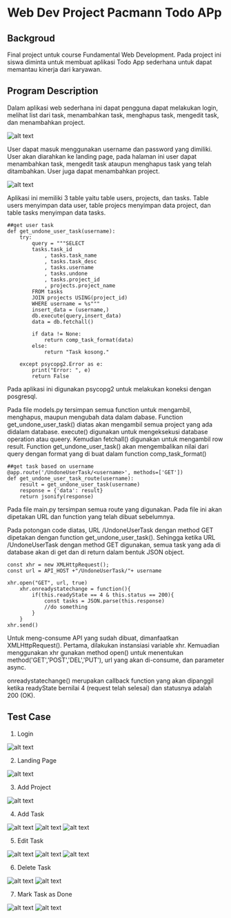 # Web Dev Project Pacmann Todo APp
 
## Backgroud
 Final project untuk course Fundamental Web Development. Pada project ini siswa diminta untuk membuat aplikasi Todo App sederhana untuk dapat memantau kinerja dari karyawan.  


## Program Description
Dalam aplikasi web sederhana ini dapat pengguna dapat melakukan login, melihat list dari task, menambahkan task, menghapus task, mengedit task, dan menambahkan project.

![alt text](https://github.com/KyrieCettyara/Web-dev-Pacmann-TooDoo-App/blob/main/image/Flow%20Chart.jpg)


User dapat masuk menggunakan username dan password yang dimiliki. User akan diarahkan ke landing page, pada halaman ini user dapat menambahkan task, mengedit task ataupun menghapus task yang telah ditambahkan. User juga dapat menambahkan project.


![alt text](https://github.com/KyrieCettyara/Web-dev-Pacmann-TooDoo-App/blob/main/image/ERD.png)    

Aplikasi ini memiliki 3 table yaitu table users, projects, dan tasks.
Table users menyimpan data user, table projecs menyimpan data project, dan table tasks menyimpan data tasks. 

~~~
##get user task
def get_undone_user_task(username):
    try:
        query = """SELECT 
        tasks.task_id 
	        , tasks.task_name 
	        , tasks.task_desc 
	        , tasks.username 
	        , tasks.undone 
	        , tasks.project_id 
            , projects.project_name
        FROM tasks 
        JOIN projects USING(project_id)
        WHERE username = %s"""
        insert_data = (username,)
        db.execute(query,insert_data)
        data = db.fetchall()

        if data != None:
            return comp_task_format(data)
        else:
            return "Task kosong."
        
    except psycopg2.Error as e:
        print("Error: ", e)
        return False
~~~
Pada aplikasi ini digunakan psycopg2 untuk melakukan koneksi dengan posgresql. 

Pada file models.py tersimpan semua function untuk mengambil, menghapus, maupun mengubah data dalam dabase. 
Function get_undone_user_task() diatas akan mengambil semua project yang ada didalam database. execute() digunakan untuk mengeksekusi database operation atau queery.
Kemudian fetchall() digunakan untuk mengambil row result.
Function get_undone_user_task() akan mengembalikan nilai dari query dengan format yang di buat dalam function comp_task_format()

~~~
##get task based on username
@app.route('/UndoneUserTask/<username>', methods=['GET'])
def get_undone_user_task_route(username):
    result = get_undone_user_task(username)
    response = {'data': result}
    return jsonify(response)

~~~
Pada file main.py tersimpan semua route yang digunakan. Pada file ini akan dipetakan URL dan function yang telah dibuat sebelumnya. 

Pada potongan code diatas, URL /UndoneUserTask dengan method GET dipetakan dengan function get_undone_user_task(). Sehingga ketika URL /UndoneUserTask dengan method GET digunakan, semua task yang ada di database akan di get dan di return dalam bentuk JSON object.

~~~
const xhr = new XMLHttpRequest();
const url = API_HOST +"/UndoneUserTask/"+ username

xhr.open("GET", url, true)
    xhr.onreadystatechange = function(){
        if(this.readyState == 4 & this.status == 200){
            const tasks = JSON.parse(this.response)
            //do something
        }
    }
xhr.send()
~~~
Untuk meng-consume API yang sudah dibuat, dimanfaatkan XMLHttpRequest(). Pertama, dilakukan instansiasi variable xhr. Kemuadian menggunakan xhr gunakan method open() untuk menentukan method('GET','POST','DEL','PUT'), url yang akan di-consume, dan parameter async. 

onreadystatechange() merupakan callback function yang akan dipanggil ketika readyState bernilai 4 (request telah selesai) dan statusnya adalah 200 (OK).


## Test Case
1. Login

![alt text](https://github.com/KyrieCettyara/Web-dev-Pacmann-TooDoo-App/blob/main/image/gambar1.png)

2. Landing Page

![alt text](https://github.com/KyrieCettyara/Web-dev-Pacmann-TooDoo-App/blob/main/image/gambar11.png)

3. Add Project

![alt text](https://github.com/KyrieCettyara/Web-dev-Pacmann-TooDoo-App/blob/main/image/gambar2.png)

4. Add Task

![alt text](https://github.com/KyrieCettyara/Web-dev-Pacmann-TooDoo-App/blob/main/image/gambar10.png)
![alt text](https://github.com/KyrieCettyara/Web-dev-Pacmann-TooDoo-App/blob/main/image/gambar3.png)
![alt text](https://github.com/KyrieCettyara/Web-dev-Pacmann-TooDoo-App/blob/main/image/gambar4.png)

5. Edit Task

![alt text](https://github.com/KyrieCettyara/Web-dev-Pacmann-TooDoo-App/blob/main/image/gambar12.png)
![alt text](https://github.com/KyrieCettyara/Web-dev-Pacmann-TooDoo-App/blob/main/image/gambar6.png)
![alt text](https://github.com/KyrieCettyara/Web-dev-Pacmann-TooDoo-App/blob/main/image/gambar7.png)

6. Delete Task

![alt text](https://github.com/KyrieCettyara/Web-dev-Pacmann-TooDoo-App/blob/main/image/gambar8.png)
![alt text](https://github.com/KyrieCettyara/Web-dev-Pacmann-TooDoo-App/blob/main/image/gambar9.png)

7. Mark Task as Done

![alt text](https://github.com/KyrieCettyara/Web-dev-Pacmann-TooDoo-App/blob/main/image/gambar4.png)
![alt text](https://github.com/KyrieCettyara/Web-dev-Pacmann-TooDoo-App/blob/main/image/gambar5.png)


